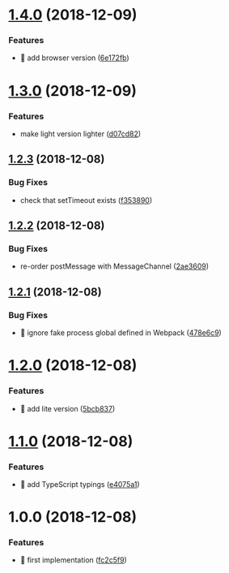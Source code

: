 # [1.4.0](https://github.com/streamich/entask/compare/v1.3.0...v1.4.0) (2018-12-09)


### Features

* 🎸 add browser version ([6e172fb](https://github.com/streamich/entask/commit/6e172fb))

# [1.3.0](https://github.com/streamich/entask/compare/v1.2.3...v1.3.0) (2018-12-09)


### Features

* make light version lighter ([d07cd82](https://github.com/streamich/entask/commit/d07cd82))

## [1.2.3](https://github.com/streamich/entask/compare/v1.2.2...v1.2.3) (2018-12-08)


### Bug Fixes

* check that setTimeout exists ([f353890](https://github.com/streamich/entask/commit/f353890))

## [1.2.2](https://github.com/streamich/entask/compare/v1.2.1...v1.2.2) (2018-12-08)


### Bug Fixes

* re-order postMessage with MessageChannel ([2ae3609](https://github.com/streamich/entask/commit/2ae3609))

## [1.2.1](https://github.com/streamich/entask/compare/v1.2.0...v1.2.1) (2018-12-08)


### Bug Fixes

* 🐛 ignore fake process global defined in Webpack ([478e6c9](https://github.com/streamich/entask/commit/478e6c9))

# [1.2.0](https://github.com/streamich/entask/compare/v1.1.0...v1.2.0) (2018-12-08)


### Features

* 🎸 add lite version ([5bcb837](https://github.com/streamich/entask/commit/5bcb837))

# [1.1.0](https://github.com/streamich/entask/compare/v1.0.0...v1.1.0) (2018-12-08)


### Features

* 🎸 add TypeScript typings ([e4075a1](https://github.com/streamich/entask/commit/e4075a1))

# 1.0.0 (2018-12-08)


### Features

* 🎸 first implementation ([fc2c5f9](https://github.com/streamich/entask/commit/fc2c5f9))
